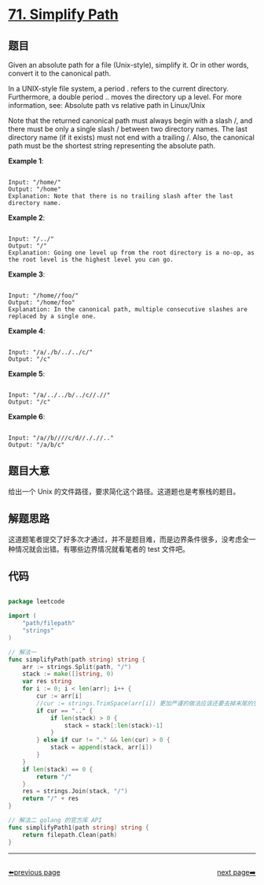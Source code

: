 # [71. Simplify Path](https://leetcode.com/problems/simplify-path/)

## 题目

Given an absolute path for a file (Unix-style), simplify it. Or in other words, convert it to the canonical path.

In a UNIX-style file system, a period . refers to the current directory. Furthermore, a double period .. moves the directory up a level. For more information, see: Absolute path vs relative path in Linux/Unix

Note that the returned canonical path must always begin with a slash /, and there must be only a single slash / between two directory names. The last directory name (if it exists) must not end with a trailing /. Also, the canonical path must be the shortest string representing the absolute path.



**Example 1**:

```

Input: "/home/"
Output: "/home"
Explanation: Note that there is no trailing slash after the last directory name.

```

**Example 2**:

```

Input: "/../"
Output: "/"
Explanation: Going one level up from the root directory is a no-op, as the root level is the highest level you can go.

```
**Example 3**:

```

Input: "/home//foo/"
Output: "/home/foo"
Explanation: In the canonical path, multiple consecutive slashes are replaced by a single one.

```

**Example 4**:

```

Input: "/a/./b/../../c/"
Output: "/c"

```


**Example 5**:

```

Input: "/a/../../b/../c//.//"
Output: "/c"

```

**Example 6**:

```

Input: "/a//b////c/d//././/.."
Output: "/a/b/c"

```

## 题目大意

给出一个 Unix 的文件路径，要求简化这个路径。这道题也是考察栈的题目。

## 解题思路

这道题笔者提交了好多次才通过，并不是题目难，而是边界条件很多，没考虑全一种情况就会出错。有哪些边界情况就看笔者的 test 文件吧。

## 代码

```go

package leetcode

import (
	"path/filepath"
	"strings"
)

// 解法一
func simplifyPath(path string) string {
	arr := strings.Split(path, "/")
	stack := make([]string, 0)
	var res string
	for i := 0; i < len(arr); i++ {
		cur := arr[i]
		//cur := strings.TrimSpace(arr[i]) 更加严谨的做法应该还要去掉末尾的空格
		if cur == ".." {
			if len(stack) > 0 {
				stack = stack[:len(stack)-1]
			}
		} else if cur != "." && len(cur) > 0 {
			stack = append(stack, arr[i])
		}
	}
	if len(stack) == 0 {
		return "/"
	}
	res = strings.Join(stack, "/")
	return "/" + res
}

// 解法二 golang 的官方库 API
func simplifyPath1(path string) string {
	return filepath.Clean(path)
}

```



----------------------------------------------
<div style="display: flex;justify-content: space-between;align-items: center;">
<p><a href="https://books.halfrost.com/leetcode/ChapterFour/0001~0099/0070.Climbing-Stairs/">⬅️previous page</a></p>
<p><a href="https://books.halfrost.com/leetcode/ChapterFour/0001~0099/0073.Set-Matrix-Zeroes/">next page➡️</a></p>
</div>
